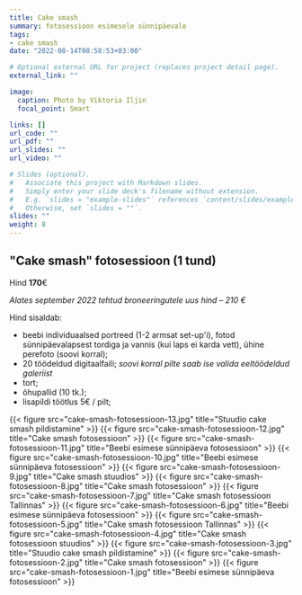 ```yaml
---
title: Cake smash
summary: fotosessioon esimesele sünnipäevale
tags:
- cake smash
date: "2022-08-14T08:58:53+03:00"

# Optional external URL for project (replaces project detail page).
external_link: ""

image:
  caption: Photo by Viktoria Iljin
  focal_point: Smart

links: []
url_code: ""
url_pdf: ""
url_slides: ""
url_video: ""

# Slides (optional).
#   Associate this project with Markdown slides.
#   Simply enter your slide deck's filename without extension.
#   E.g. `slides = "example-slides"` references `content/slides/example-slides.md`.
#   Otherwise, set `slides = ""`.
slides: ""
weight: 8
---
```


## "Cake smash" fotosessioon (1 tund) 

Hind **170**€

_Alates september 2022 tehtud broneeringutele uus hind – 210 €_

Hind sisaldab:

* beebi individuaalsed portreed (1-2 armsat set-up'i), fotod sünnipäevalapsest tordiga ja vannis (kui laps ei karda vett), ühine perefoto (soovi korral);
* 20 töödeldud digitaalfaili;
_soovi korral pilte saab ise valida eeltöödeldud galeriist_
* tort;
* õhupallid (10 tk.);
* lisapildi töötlus 5€ / pilt;

{{< figure src="cake-smash-fotosessioon-13.jpg" title="Stuudio cake smash pildistamine" >}}
{{< figure src="cake-smash-fotosessioon-12.jpg" title="Cake smash fotosessioon" >}}
{{< figure src="cake-smash-fotosessioon-11.jpg" title="Beebi esimese sünnipäeva fotosessioon" >}}
{{< figure src="cake-smash-fotosessioon-10.jpg" title="Beebi esimese sünnipäeva fotosessioon" >}}
{{< figure src="cake-smash-fotosessioon-9.jpg" title="Cake smash stuudios" >}}
{{< figure src="cake-smash-fotosessioon-8.jpg" title="Cake smash fotosessioon" >}}
{{< figure src="cake-smash-fotosessioon-7.jpg" title="Cake smash fotosessioon Tallinnas" >}}
{{< figure src="cake-smash-fotosessioon-6.jpg" title="Beebi esimese sünnipäeva fotosessioon" >}}
{{< figure src="cake-smash-fotosessioon-5.jpg" title="Cake smash fotosessioon Tallinnas" >}}
{{< figure src="cake-smash-fotosessioon-4.jpg" title="Cake smash fotosessioon stuudios" >}}
{{< figure src="cake-smash-fotosessioon-3.jpg" title="Stuudio cake smash pildistamine" >}}
{{< figure src="cake-smash-fotosessioon-2.jpg" title="Cake smash fotosessioon" >}}
{{< figure src="cake-smash-fotosessioon-1.jpg" title="Beebi esimese sünnipäeva fotosessioon" >}}